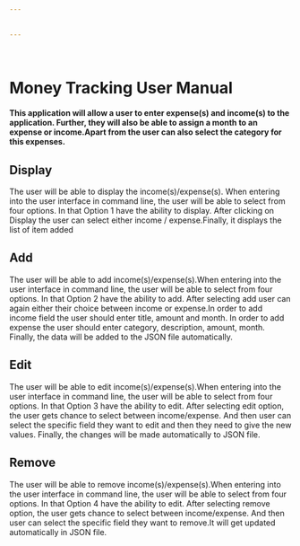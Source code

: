 ```yaml
---
​
​
---
```

​
<h1 id="Money_Tracking-user-manual">Money Tracking User Manual</h1>
<h4 >This application will allow a user to enter expense(s) and income(s) to the application. Further, they will also be able to assign a month to an expense or income.Apart from the user can also select the category for this expenses.</h4>
<h2> Display </h2>
<p> The user will be able to display the income(s)/expense(s). When entering into the user interface in command line, the user will be able to select from four options. In that Option 1 have the ability to display. After clicking on Display the user can select either income / expense.Finally, it displays the list of item added</p>
<h2> Add</h2>
<p> The user will be able to add income(s)/expense(s).When entering into the user interface in command line, the user will be able to select from four options. In that Option 2 have the ability to add. After selecting add user can again either their choice between income or expense.In order to add income field the user should enter title, amount and month. In order to add expense the user should enter category, description, amount, month. Finally, the data will be added to the JSON file automatically. </p>
<h2> Edit</h2>
<p> The user will be able to edit income(s)/expense(s).When entering into the user interface in command line, the user will be able to select from four options. In that Option 3 have the ability to edit. After selecting edit option, the user gets chance to select between income/expense. And then user can select the specific field they want to edit and then they need to give the new values. Finally, the changes will be made automatically to JSON file.</p>
<h2> Remove </h2>
<p> The user will be able to remove income(s)/expense(s).When entering into the user interface in command line, the user will be able to select from four options. In that Option 4 have the ability to edit. After selecting remove option, the user gets chance to select between income/expense. And then user can select the specific field they want to remove.It will get updated automatically in JSON file.</p>